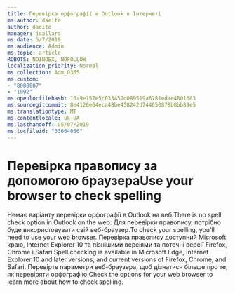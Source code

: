 ```yaml
---
title: Перевірка орфографії в Outlook в Інтернеті
ms.author: daeite
author: daeite
manager: joallard
ms.date: 5/7/2019
ms.audience: Admin
ms.topic: article
ROBOTS: NOINDEX, NOFOLLOW
localization_priority: Normal
ms.collection: Adm_O365
ms.custom:
- "8000007"
- "1992"
ms.openlocfilehash: 16a9e157e5c033457d089519a6781edae4801683
ms.sourcegitcommit: 8e4126e64eca48be458242d744650878b8bb89e5
ms.translationtype: MT
ms.contentlocale: uk-UA
ms.lasthandoff: 05/07/2019
ms.locfileid: "33664056"
---
```

# <a name="use-your-browser-to-check-spelling"></a><span data-ttu-id="6b649-102">Перевірка правопису за допомогою браузера</span><span class="sxs-lookup"><span data-stu-id="6b649-102">Use your browser to check spelling</span></span>

<span data-ttu-id="6b649-103">Немає варіанту перевірки орфографії в Outlook на веб.</span><span class="sxs-lookup"><span data-stu-id="6b649-103">There is no spell check option in Outlook on the web.</span></span> <span data-ttu-id="6b649-104">Для перевірки правопису, потрібно буде використовувати свій веб-браузер.</span><span class="sxs-lookup"><span data-stu-id="6b649-104">To check your spelling, you'll need to use your web browser.</span></span> <span data-ttu-id="6b649-105">Перевірка правопису доступний Microsoft краю, Internet Explorer 10 та пізнішими версіями та поточні версії Firefox, Chrome і Safari.</span><span class="sxs-lookup"><span data-stu-id="6b649-105">Spell checking is available in Microsoft Edge, Internet Explorer 10 and later versions, and current versions of Firefox, Chrome, and Safari.</span></span> <span data-ttu-id="6b649-106">Перевірте параметри веб-браузера, щоб дізнатися більше про те, як перевіряти орфографію.</span><span class="sxs-lookup"><span data-stu-id="6b649-106">Check the options for your web browser to learn more about how to check spelling.</span></span>